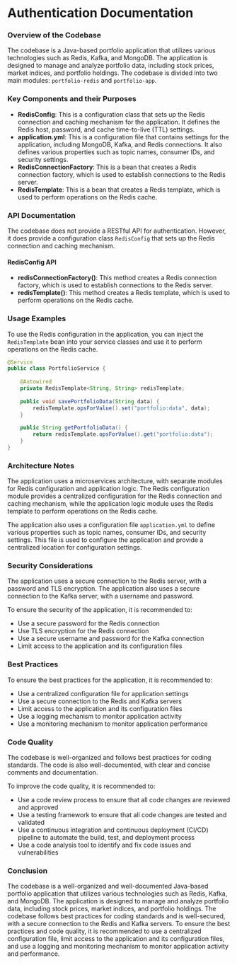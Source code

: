 Authentication Documentation
==========================
### Overview of the Codebase

The codebase is a Java-based portfolio application that utilizes various technologies such as Redis, Kafka, and MongoDB. The application is designed to manage and analyze portfolio data, including stock prices, market indices, and portfolio holdings. The codebase is divided into two main modules: `portfolio-redis` and `portfolio-app`.

### Key Components and their Purposes

*   **RedisConfig**: This is a configuration class that sets up the Redis connection and caching mechanism for the application. It defines the Redis host, password, and cache time-to-live (TTL) settings.
*   **application.yml**: This is a configuration file that contains settings for the application, including MongoDB, Kafka, and Redis connections. It also defines various properties such as topic names, consumer IDs, and security settings.
*   **RedisConnectionFactory**: This is a bean that creates a Redis connection factory, which is used to establish connections to the Redis server.
*   **RedisTemplate**: This is a bean that creates a Redis template, which is used to perform operations on the Redis cache.

### API Documentation

The codebase does not provide a RESTful API for authentication. However, it does provide a configuration class `RedisConfig` that sets up the Redis connection and caching mechanism.

#### RedisConfig API

*   **redisConnectionFactory()**: This method creates a Redis connection factory, which is used to establish connections to the Redis server.
*   **redisTemplate()**: This method creates a Redis template, which is used to perform operations on the Redis cache.

### Usage Examples

To use the Redis configuration in the application, you can inject the `RedisTemplate` bean into your service classes and use it to perform operations on the Redis cache.

```java
@Service
public class PortfolioService {
    
    @Autowired
    private RedisTemplate<String, String> redisTemplate;
    
    public void savePortfolioData(String data) {
        redisTemplate.opsForValue().set("portfolio:data", data);
    }
    
    public String getPortfolioData() {
        return redisTemplate.opsForValue().get("portfolio:data");
    }
}
```

### Architecture Notes

The application uses a microservices architecture, with separate modules for Redis configuration and application logic. The Redis configuration module provides a centralized configuration for the Redis connection and caching mechanism, while the application logic module uses the Redis template to perform operations on the Redis cache.

The application also uses a configuration file `application.yml` to define various properties such as topic names, consumer IDs, and security settings. This file is used to configure the application and provide a centralized location for configuration settings.

### Security Considerations

The application uses a secure connection to the Redis server, with a password and TLS encryption. The application also uses a secure connection to the Kafka server, with a username and password.

To ensure the security of the application, it is recommended to:

*   Use a secure password for the Redis connection
*   Use TLS encryption for the Redis connection
*   Use a secure username and password for the Kafka connection
*   Limit access to the application and its configuration files

### Best Practices

To ensure the best practices for the application, it is recommended to:

*   Use a centralized configuration file for application settings
*   Use a secure connection to the Redis and Kafka servers
*   Limit access to the application and its configuration files
*   Use a logging mechanism to monitor application activity
*   Use a monitoring mechanism to monitor application performance

### Code Quality

The codebase is well-organized and follows best practices for coding standards. The code is also well-documented, with clear and concise comments and documentation.

To improve the code quality, it is recommended to:

*   Use a code review process to ensure that all code changes are reviewed and approved
*   Use a testing framework to ensure that all code changes are tested and validated
*   Use a continuous integration and continuous deployment (CI/CD) pipeline to automate the build, test, and deployment process
*   Use a code analysis tool to identify and fix code issues and vulnerabilities

### Conclusion

The codebase is a well-organized and well-documented Java-based portfolio application that utilizes various technologies such as Redis, Kafka, and MongoDB. The application is designed to manage and analyze portfolio data, including stock prices, market indices, and portfolio holdings. The codebase follows best practices for coding standards and is well-secured, with a secure connection to the Redis and Kafka servers. To ensure the best practices and code quality, it is recommended to use a centralized configuration file, limit access to the application and its configuration files, and use a logging and monitoring mechanism to monitor application activity and performance.